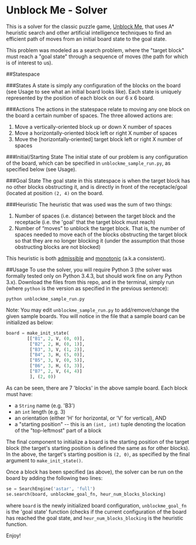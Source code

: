 # Unblock Me - Solver
This is a solver for the classic puzzle game, [Unblock Me](https://play.google.com/store/apps/details?id=com.kiragames.unblockmefree&hl=en), that uses A* heuristic search and other artificial intelligence techniques to find an efficient path of moves from an initial board state to the goal state.

This problem was modeled as a search problem, where the "target block" must reach a "goal state" through a sequence of moves (the path for which is of interest to us). 

##Statespace

###States
A state is simply any configuration of the blocks on the board (see Usage to see what an initial board looks like). Each state is uniquely represented by the position of each block on our 6 x 6 board.

###Actions
The actions in the statespace relate to moving any one block on the board a certain number of spaces. The three allowed actions are:

1. Move a vertically-oriented block up or down X number of spaces
2. Move a horizontally-oriented block left or right X number of spaces
3. Move the [horizontally-oriented] target block left or right X number of spaces

###Initial/Starting State
The initial state of our problem is any configuration of the board, which can be specified in `unblockme_sample_run.py`, as specified below (see Usage).

###Goal State
The goal state in this statespace is when the target block has no other blocks obstructing it, and is directly in front of the receptacle/goal (located at position `(2, 4)` on the board. 

###Heuristic
The heuristic that was used was the sum of two things:

1. Number of spaces (i.e. distance) between the target block and the receptacle (i.e. the 'goal' that the target block must reach)
2. Number of “moves” to unblock the target block. That is, the number of spaces needed to
move each of the blocks obstructing the target block so that they are no longer
blocking it (under the assumption that those obstructing blocks are not
blocked)

This heuristic is both [admissible](https://en.wikipedia.org/wiki/Admissible_heuristic) and [monotonic](https://en.wikipedia.org/wiki/Consistent_heuristic) (a.k.a consistent).

##Usage
To use the solver, you will require Python 3 (the solver was formally tested only on Python 3.4.3, but should work fine on any Python 3.x). 
Download the files from this repo, and in the terminal, simply run (where `python` is the version as specified in the previous sentence):

```
python unblockme_sample_run.py
```

Note: You may edit `unblockme_sample_run.py` to add/remove/change the given sample boards. You will notice in the file that a sample board can be initialized as below:

```python
board = make_init_state(
		[["B1", 2, V, (0, 0)],
         ["B2", 2, H, (0, 1)],
         ["B3", 3, V, (1, 2)],
         ["B4", 3, H, (5, 0)],
         ["B5", 3, V, (0, 5)], 
         ["B6", 3, H, (3, 3)],
         ["B7", 2, V, (4, 4)]
         ], (2, 0))
```

As can be seen, there are 7 'blocks' in the above sample board. Each block must have:

* a `String`  name (e.g. 'B3')
* an `int` length (e.g. 3)
* an orientation (either 'H' for horizontal, or 'V' for vertical), AND
* a "starting position" -- this is an `(int, int)` tuple denoting the location of the "top-leftmost" part of a block

The final component to initialize a board is the starting position of the target block (the target's starting position is defined the same as for other blocks). In the above, the target's starting position is `(2, 0)`, as specified by the final argument to `make_init_state()`.

Once a block has been specified (as above), the solver can be run on the board by adding the following two lines:

```python
se = SearchEngine('astar', 'full')
se.search(board, unblockme_goal_fn, heur_num_blocks_blocking)
```

where  `board` is the newly initialized board configuration, `unblockme_goal_fn` is the 'goal state' function (checks if the current configuration of the board has reached the goal state, and `heur_num_blocks_blocking` is the heuristic function. 

Enjoy!